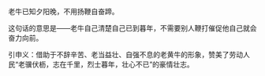 老牛已知夕阳晚，不用扬鞭自奋蹄。

这句话的意思是——老牛自己清楚自己已到暮年，不需要别人鞭打催促他自己就会奋力向前。

引申义：借助于不辞辛苦、老当益壮、自强不息的老黄牛的形象，赞美了劳动人民“老骥伏枥，志在千里，烈士暮年，壮心不已”的豪情壮志。
